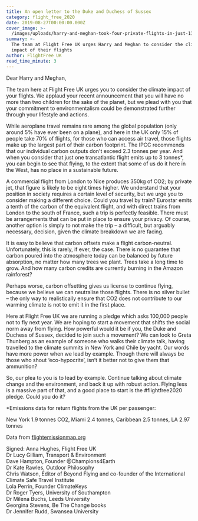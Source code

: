 ```yaml
---
title: An open letter to the Duke and Duchess of Sussex
category: flight_free_2020
date: 2019-08-27T00:00:00.000Z
cover_image: >-
  /images/uploads/harry-and-meghan-took-four-private-flights-in-just-11-days-1566404464.jpg
summary: >-
  The team at Flight Free UK urges Harry and Meghan to consider the climate
  impact of their flights
author: FlightFree UK
read_time_minute: 3
---
```

Dear Harry and Meghan,

The team here at Flight Free UK urges you to consider the climate impact of your flights. We applaud your recent announcement that you will have no more than two children for the sake of the planet, but we plead with you that your commitment to environmentalism could be demonstrated further through your lifestyle and actions.

While aeroplane travel remains rare among the global population (only around 5% have ever been on a plane), and here in the UK only 15% of people take 70% of flights, for those who can access air travel, those flights  make up the largest part of their carbon footprint. The IPCC recommends that our individual carbon outputs don't exceed 2.3 tonnes per year. And when you consider that just one transatlantic flight emits up to 3 tonnes*, you can begin to see that flying, to the extent that some of us do it here in the West, has no place in a sustainable future. 

A commercial flight from London to Nice produces 350kg of CO2; by private jet, that figure is likely to be eight times higher. We understand that your position in society requires a certain level of security, but we urge you to consider making a different choice. Could you travel by train? Eurostar emits a tenth of the carbon of the equivalent flight, and with direct trains from London to the south of France, such a trip is perfectly feasible. There must be arrangements that can be put in place to ensure your privacy. Of course, another option is simply to not make the trip – a difficult, but arguably necessary, decision, given the climate breakdown we are facing.

It is easy to believe that carbon offsets make a flight carbon-neutral. Unfortunately, this is rarely, if ever, the case. There is no guarantee that carbon poured into the atmosphere today can be balanced by future absorption, no matter how many trees we plant. Trees take a long time to grow. And how many carbon credits are currently burning in the Amazon rainforest?

Perhaps worse, carbon offsetting gives us license to continue flying, because we believe we can neutralise those flights. There is no silver bullet – the only way to realistically ensure that CO2 does not contribute to our warming climate is not to emit it in the first place.

Here at Flight Free UK we are running a pledge which asks 100,000 people not to fly next year. We are hoping to start a movement that shifts the social norm away from flying. How powerful would it be if you, the Duke and Duchess of Sussex, decided to join such a movement? We can look to Greta Thunberg as an example of someone who walks their climate talk, having travelled to the climate summits in New York and Chile by yacht. Our words have more power when we lead by example. Though there will always be those who shout ‘eco-hypocrite’, isn’t it better not to give them that ammunition?

So, our plea to you is to lead by example. Continue talking about climate change and the environment, and back it up with robust action. Flying less is a massive part of that, and a good place to start is the #flightfree2020 pledge. Could you do it?

\*Emissions data for return flights from the UK per passenger: 

New York 1.9 tonnes CO2, Miami 2.4 tonnes, Caribbean 2.5 tonnes, LA 2.97 tonnes

Data from [flightemissionmap.org](flightemissionmap.org)

Signed:
Anna Hughes, Flight Free UK\
Dr Lucy Gilliam, Transport & Environment\
Dave Hampton, Founder @Champions4Earth\
Dr Kate Rawles, Outdoor Philosophy\
Chris Watson, Editor of Beyond Flying and co-founder of the International Climate Safe Travel Institute\
Lola Perrin, Founder ClimateKeys\
Dr Roger Tyers, University of Southampton\
Dr Milena Buchs, Leeds University\
Georgina Stevens, Be The Change books\
Dr Jennifer Rudd, Swansea University
